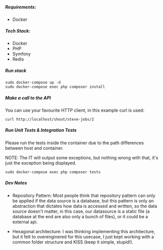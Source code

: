 ##### Requirements:
- Docker

##### Tech Stack:
- Docker
- PHP
- Symfony
- Redis

##### Run stack
    sudo docker-compose up -d
    sudo docker-compose exec php composer install


##### Make a call to the API
You can use your favourite HTTP client, in this example curl is used:

    curl http://localhost/shout/steve-jobs/2
     
##### Run Unit Tests & Integration Tests
Please run the tests inside the container due to the path differences
between host and container.

NOTE: The IT will output some exceptions, but nothing wrong with that, it's just the exception being displayed.

    sudo docker-compose exec php composer tests
    
##### Dev Notes
- Repository Pattern:
Most people think that repository pattern can only be applied if the data source is a database, but this pattern is only an abstraction that dictates how data is accessed and written, so the 
data source doesn't matter, in this case, our datasource is a static file (a database at the end are also only a bunch of files), or it could be a external api.

- Hexagonal architecture:
I was thinking implementing this architecture, but it felt to overenginered for this usecase, I just kept working with a common folder structure and KISS (keep it simple, stupid!).

